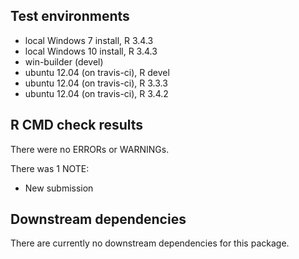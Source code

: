 ## Test environments
* local Windows 7 install, R 3.4.3
* local Windows 10 install, R 3.4.3
* win-builder (devel)
* ubuntu 12.04 (on travis-ci), R devel
* ubuntu 12.04 (on travis-ci), R 3.3.3
* ubuntu 12.04 (on travis-ci), R 3.4.2

## R CMD check results
There were no ERRORs or WARNINGs. 

There was 1 NOTE:

* New submission

## Downstream dependencies
There are currently no downstream dependencies for this package.